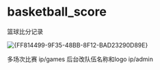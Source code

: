 # basketball_score
篮球比分记录

![{FF814499-9F35-48BB-8F12-BAD23290D89E}](https://github.com/user-attachments/assets/b2d40921-5daa-40a5-9c67-2c214ac1539e)

多场次比赛
ip/games
后台改队伍名称和logo
ip/admin
